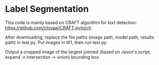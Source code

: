 # Label Segmentation 

This code is mainly based on CRAFT algorithm for text detection: https://github.com/clovaai/CRAFT-pytorch

After downloading, replace the file paths (image path, model path, results path) in test.py. Put images in t01, then run test.py. 

Output a cropped image of the largest joinned (based on Jason's script, expand -> intersection -> union) bounding box. 
